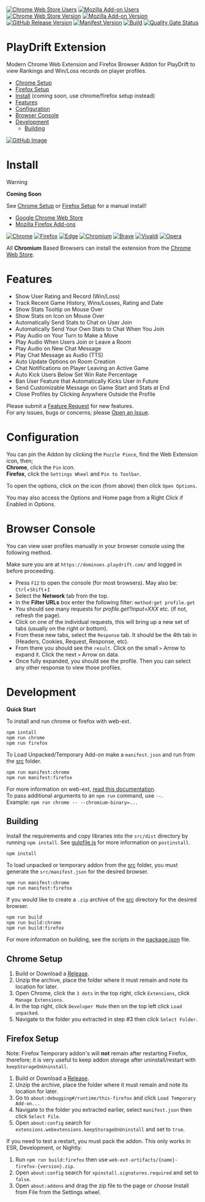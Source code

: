 [![Chrome Web Store Users](https://img.shields.io/chrome-web-store/users/coming-soon?logo=google&logoColor=white&label=google%20users)](https://chromewebstore.google.com/detail/playdrift-extension/coming-soon)
[![Mozilla Add-on Users](https://img.shields.io/amo/users/playdrift-extension?logo=mozilla&label=mozilla%20users)](https://addons.mozilla.org/addon/playdrift-extension)
[![Chrome Web Store Version](https://img.shields.io/chrome-web-store/v/coming-soon?label=chrome&logo=googlechrome)](https://chromewebstore.google.com/detail/playdrift-extension/coming-soon)
[![Mozilla Add-on Version](https://img.shields.io/amo/v/playdrift-extension?label=firefox&logo=firefox)](https://addons.mozilla.org/addon/playdrift-extension)
[![GitHub Release Version](https://img.shields.io/github/v/release/smashedr/playdrift-extension?logo=github)](https://github.com/smashedr/playdrift-extension/releases/latest)
[![Manifest Version](https://img.shields.io/github/manifest-json/v/smashedr/playdrift-extension?filename=manifest.json&logo=json&label=manifest)](https://github.com/smashedr/playdrift-extension/blob/master/manifest.json)
[![Build](https://github.com/smashedr/playdrift-extension/actions/workflows/build.yaml/badge.svg)](https://github.com/smashedr/playdrift-extension/actions/workflows/build.yaml)
[![Quality Gate Status](https://sonarcloud.io/api/project_badges/measure?project=smashedr_playdrift-extension&metric=alert_status)](https://sonarcloud.io/summary/new_code?id=smashedr_playdrift-extension)
# PlayDrift Extension

Modern Chrome Web Extension and Firefox Browser Addon for PlayDrift to view Rankings and Win/Loss records on player profiles.

*   [Chrome Setup](#chrome-setup)
*   [Firefox Setup](#firefox-setup)
*   [Install](#install) (coming soon, use chrome/firefox setup instead)
*   [Features](#features)
*   [Configuration](#configuration)
*   [Browser Console](#browser-console)
*   [Development](#development)
    -   [Building](#building)

[![GitHub Image](https://repository-images.githubusercontent.com/779112610/a81fa6cf-34d2-4454-870c-ac54ce088518)](https://github.com/smashedr/playdrift-extension)

# Install

> [!WARNING]  
> **Coming Soon**
> 
> See [Chrome Setup](#chrome-setup) or [Firefox Setup](#firefox-setup) for a manual install!
>

*   [Google Chrome Web Store](https://chromewebstore.google.com/detail/playdrift-extension/coming-soon)
*   [Mozilla Firefox Add-ons](https://addons.mozilla.org/addon/playdrift-extension)

[![Chrome](https://raw.githubusercontent.com/alrra/browser-logos/main/src/chrome/chrome_48x48.png)](https://chromewebstore.google.com/detail/playdrift-extension/coming-soon)
[![Firefox](https://raw.githubusercontent.com/alrra/browser-logos/main/src/firefox/firefox_48x48.png)](https://addons.mozilla.org/addon/playdrift-extension)
[![Edge](https://raw.githubusercontent.com/alrra/browser-logos/main/src/edge/edge_48x48.png)](https://chromewebstore.google.com/detail/playdrift-extension/coming-soon)
[![Chromium](https://raw.githubusercontent.com/alrra/browser-logos/main/src/chromium/chromium_48x48.png)](https://chromewebstore.google.com/detail/playdrift-extension/coming-soon)
[![Brave](https://raw.githubusercontent.com/alrra/browser-logos/main/src/brave/brave_48x48.png)](https://chromewebstore.google.com/detail/playdrift-extension/coming-soon)
[![Vivaldi](https://raw.githubusercontent.com/alrra/browser-logos/main/src/vivaldi/vivaldi_48x48.png)](https://chromewebstore.google.com/detail/playdrift-extension/coming-soon)
[![Opera](https://raw.githubusercontent.com/alrra/browser-logos/main/src/opera/opera_48x48.png)](https://chromewebstore.google.com/detail/playdrift-extension/coming-soon)

All **Chromium** Based Browsers can install the extension from the
[Chrome Web Store](https://chromewebstore.google.com/detail/playdrift-extension/coming-soon).

# Features

- Show User Rating and Record (Win/Loss)
- Track Recent Game History, Wins/Losses, Rating and Date
- Show Stats Tooltip on Mouse Over
- Show Stats on Icon on Mouse Over
- Automatically Send Stats to Chat on User Join
- Automatically Send Your Own Stats to Chat When You Join
- Play Audio on Your Turn to Make a Move
- Play Audio When Users Join or Leave a Room
- Play Audio on New Chat Message
- Play Chat Message as Audio (TTS)
- Auto Update Options on Room Creation
- Chat Notifications on Player Leaving an Active Game
- Auto Kick Users Below Set Win Rate Percentage
- Ban User Feature that Automatically Kicks User in Future
- Send Customizable Message on Game Start and Stats at End
- Close Profiles by Clicking Anywhere Outside the Profile

Please submit a [Feature Request](https://github.com/smashedr/playdrift-extension/discussions/categories/feature-requests) for new features.  
For any issues, bugs or concerns; please [Open an Issue](https://github.com/smashedr/playdrift-extension/issues).

# Configuration

You can pin the Addon by clicking the `Puzzle Piece`, find the Web Extension icon, then;  
**Chrome**, click the `Pin` icon.  
**Firefox**, click the `Settings Wheel` and `Pin to Toolbar`.

To open the options, click on the icon (from above) then click `Open Options`.

You may also access the Options and Home page from a Right Click if Enabled in Options.

# Browser Console

You can view user profiles manually in your browser console using the following method.

Make sure you are at `https://dominoes.playdrift.com/` and logged in before proceeding.

*   Press `F12` to open the console (for most browsers). May also be: `Ctrl`+`Shift`+`I`
*   Select the **Network** tab from the top.
*   In the **Filter URLs** box enter the following filter: `method:get profile.get`
*   You should see many requests for *profile.get?input=XXX* etc. (if not, refresh the page).
*   Click on one of the individual requests, this will bring up a new set of tabs (usually on the right or bottom).
*   From these new tabs, select the `Response` tab. It should be the 4th tab in (Headers, Cookies, Request, Response, etc).
*   From there you should see the `result`. Click on the small `>` Arrow to expand it. Click the next `>` Arrow on data.
*   Once fully expanded, you should see the profile. Then you can select any other response to view those profiles.

# Development

**Quick Start**

To install and run chrome or firefox with web-ext.
```shell
npm isntall
npm run chrome
npm run firefox
```

To Load Unpacked/Temporary Add-on make a `manifest.json` and run from the [src](src) folder.
```shell
npm run manifest:chrome
npm run manifest:firefox
```

For more information on web-ext, [read this documentation](https://extensionworkshop.com/documentation/develop/web-ext-command-reference/).  
To pass additional arguments to an `npm run` command, use `--`.  
Example: `npm run chrome -- --chromium-binary=...`

## Building

Install the requirements and copy libraries into the `src/dist` directory by running `npm install`.
See [gulpfile.js](gulpfile.js) for more information on `postinstall`.
```shell
npm install
```

To load unpacked or temporary addon from the [src](src) folder, you must generate the `src/manifest.json` for the desired browser.
```shell
npm run manifest:chrome
npm run manifest:firefox
```

If you would like to create a `.zip` archive of the [src](src) directory for the desired browser.
```shell
npm run build
npm run build:chrome
npm run build:firefox
```

For more information on building, see the scripts in the [package.json](package.json) file.

## Chrome Setup

1.  Build or Download a [Release](https://github.com/smashedr/playdrift-extension/releases).
1.  Unzip the archive, place the folder where it must remain and note its location for later.
1.  Open Chrome, click the `3 dots` in the top right, click `Extensions`, click `Manage Extensions`.
1.  In the top right, click `Developer Mode` then on the top left click `Load unpacked`.
1.  Navigate to the folder you extracted in step #3 then click `Select Folder`.

## Firefox Setup

Note: Firefox Temporary addon's will **not** remain after restarting Firefox, therefore;
it is very useful to keep addon storage after uninstall/restart with `keepStorageOnUninstall`.

1.  Build or Download a [Release](https://github.com/smashedr/playdrift-extension/releases).
1.  Unzip the archive, place the folder where it must remain and note its location for later.
1.  Go to `about:debugging#/runtime/this-firefox` and click `Load Temporary Add-on...`
1.  Navigate to the folder you extracted earlier, select `manifest.json` then click `Select File`.
1.  Open `about:config` search for `extensions.webextensions.keepStorageOnUninstall` and set to `true`.

If you need to test a restart, you must pack the addon. This only works in ESR, Development, or Nightly.

1.  Run `npm run build:firefox` then use `web-ext-artifacts/{name}-firefox-{version}.zip`.
1.  Open `about:config` search for `xpinstall.signatures.required` and set to `false`.
1.  Open `about:addons` and drag the zip file to the page or choose Install from File from the Settings wheel.
